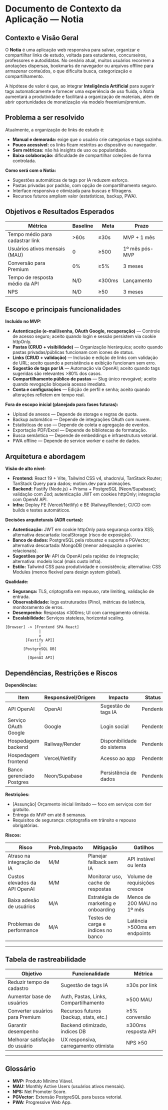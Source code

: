 # Documento de Contexto da Aplicação — Notia

## Contexto e Visão Geral
O **Notia** é uma aplicação web responsiva para salvar, organizar e compartilhar links de estudo, voltada para estudantes, concurseiros, professores e autodidatas. No cenário atual, muitos usuários recorrem a anotações dispersas, bookmarks de navegador ou arquivos offline para armazenar conteúdos, o que dificulta busca, categorização e compartilhamento.

A hipótese de valor é que, ao integrar **Inteligência Artificial** para sugerir tags automaticamente e fornecer uma experiência de uso fluida, o Notia aumentará a produtividade e facilitará a organização de materiais, além de abrir oportunidades de monetização via modelo freemium/premium.

## Problema a ser resolvido
Atualmente, a organização de links de estudo é:
- **Manual e demorada:** exige que o usuário crie categorias e tags sozinho.
- **Pouco acessível:** os links ficam restritos ao dispositivo ou navegador.
- **Sem métricas:** não há insights de uso ou popularidade.
- **Baixa colaboração:** dificuldade de compartilhar coleções de forma controlada.

**Como será com o Notia:**
- Sugestões automáticas de tags por IA reduzem esforço.
- Pastas privadas por padrão, com opção de compartilhamento seguro.
- Interface responsiva e otimizada para buscas e filtragens.
- Recursos futuros ampliam valor (estatísticas, backup, PWA).

## Objetivos e Resultados Esperados

| Métrica                          | Baseline | Meta                  | Prazo         |
|----------------------------------|----------|-----------------------|---------------|
| Tempo médio para cadastrar link  | >60s     | ≤30s                  | MVP + 1 mês   |
| Usuários ativos mensais (MAU)    | 0        | ≥500                  | 1º mês pós-MVP|
| Conversão para Premium           | 0%       | ≥5%                    | 3 meses       |
| Tempo de resposta médio da API   | N/D      | ≤300ms                 | Lançamento    |
| NPS                              | N/D      | ≥50                    | 3 meses       |

## Escopo e principais funcionalidades

**Incluído no MVP:**
- **Autenticação (e-mail/senha, OAuth Google, recuperação)** — Controle de acesso seguro; aceito quando login e sessão persistem via cookie httpOnly.
- **Pastas (CRUD + visibilidade)** — Organização hierárquica; aceito quando pastas privadas/públicas funcionam com ícones de status.
- **Links (CRUD + validação)** — Inclusão e edição de links com validação de URL; aceito quando a persistência e exibição funcionam sem erro.
- **Sugestão de tags por IA** — Automação via OpenAI; aceito quando tags sugeridas são relevantes >80% dos casos.
- **Compartilhamento público de pastas** — Slug único revogável; aceito quando revogação bloqueia acesso imediato.
- **Conta e configurações** — Edição de perfil e senha; aceito quando alterações refletem em tempo real.

**Fora de escopo inicial (planejado para fases futuras):**
- Upload de anexos — Depende de storage e regras de quota.
- Backup automático — Depende de integrações OAuth com nuvem.
- Estatísticas de uso — Depende de coleta e agregação de eventos.
- Exportação PDF/Excel — Depende de bibliotecas de formatação.
- Busca semântica — Depende de embeddings e infraestrutura vetorial.
- PWA offline — Depende de service worker e cache de dados.

## Arquitetura e abordagem
**Visão de alto nível:**
- **Frontend:** React 19 + Vite, Tailwind CSS v4, shadcn/ui, TanStack Router; TanStack Query para dados; motion.dev para animações.
- **Backend:** Fastify (Node.js) + Prisma + PostgreSQL (Neon/Supabase); validação com Zod; autenticação JWT em cookies httpOnly; integração com OpenAI API.
- **Infra:** Deploy FE (Vercel/Netlify) e BE (Railway/Render); CI/CD com builds e testes automáticos.

**Decisões arquiteturais (ADR curtas):**
- **Autenticação:** JWT em cookie httpOnly para segurança contra XSS; alternativa descartada: localStorage (risco de exposição).
- **Banco de dados:** PostgreSQL pela robustez e suporte a PGVector; alternativa descartada: MongoDB (menor adequação a queries relacionais).
- **Sugestões por IA:** API da OpenAI pela rapidez de integração; alternativa: modelo local (mais custo infra).
- **Estilo:** Tailwind CSS para produtividade e consistência; alternativa: CSS Modules (menos flexível para design system global).

**Qualidade:**
- **Segurança:** TLS, criptografia em repouso, rate limiting, validação de entrada.
- **Observabilidade:** logs estruturados (Pino), métricas de latência, monitoramento de erros.
- **Desempenho:** Respostas ≤300ms; UI com carregamento otimista.
- **Escalabilidade:** Serviços stateless, horizontal scaling.

```
[Browser] -> [Frontend SPA React]
               |
               v
         [Fastify API]
               |
        [PostgreSQL DB]
               |
          [OpenAI API]
```

## Dependências, Restrições e Riscos

**Dependências:**

| Item                       | Responsável/Origem | Impacto                   | Status   |
|----------------------------|--------------------|---------------------------|----------|
| API OpenAI                 | OpenAI             | Sugestão de tags IA       | Pendente |
| Serviço OAuth Google       | Google             | Login social              | Pendente |
| Hospedagem backend         | Railway/Render     | Disponibilidade do sistema| Pendente |
| Hospedagem frontend        | Vercel/Netlify     | Acesso ao app             | Pendente |
| Banco gerenciado Postgres  | Neon/Supabase      | Persistência de dados     | Pendente |

**Restrições:**
- [Assunção] Orçamento inicial limitado — foco em serviços com tier gratuito.
- Entrega do MVP em até 8 semanas.
- Requisitos de segurança: criptografia em trânsito e repouso obrigatórias.

**Riscos:**

| Risco                           | Prob./Impacto | Mitigação                                   | Gatilhos                       |
|---------------------------------|---------------|---------------------------------------------|---------------------------------|
| Atraso na integração de IA      | M/M           | Planejar fallback sem IA                    | API instável ou lenta           |
| Custos elevados da API OpenAI   | M/M           | Monitorar uso, cache de respostas           | Volume de requisições cresce    |
| Baixa adesão de usuários        | M/A           | Estratégia de marketing e onboarding        | Menos de 200 MAU no 1º mês      |
| Problemas de performance        | M/A           | Testes de carga e índices no banco          | Latência >500ms em endpoints    |

---

## Tabela de rastreabilidade

| Objetivo                                    | Funcionalidade                       | Métrica                      |
|---------------------------------------------|---------------------------------------|------------------------------|
| Reduzir tempo de cadastro                   | Sugestão de tags IA                   | ≤30s por link                |
| Aumentar base de usuários                   | Auth, Pastas, Links, Compartilhamento | ≥500 MAU                     |
| Converter usuários para Premium             | Recursos futuros (backup, stats, etc.)| ≥5% conversão                 |
| Garantir desempenho                         | Backend otimizado, índices DB         | ≤300ms resposta API           |
| Melhorar satisfação do usuário              | UX responsiva, carregamento otimista  | NPS ≥50                       |

---

## Glossário
- **MVP:** Produto Mínimo Viável.  
- **MAU:** Monthly Active Users (usuários ativos mensais).  
- **NPS:** Net Promoter Score.  
- **PGVector:** Extensão PostgreSQL para busca vetorial.  
- **PWA:** Progressive Web App.  
